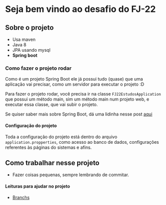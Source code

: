 # Seja bem vindo ao desafio do FJ-22 

## Sobre o projeto 

* Usa maven
* Java 8 
* JPA usando mysql
* **Spring boot**

### Como fazer o projeto rodar

Como é um projeto Spring Boot ele já possui tudo (quase) que uma aplicação vai precisar, como um servidor para executar o projeto :D

Para fazer o projeto rodar, você precisa ir na classe `FJ22EstudosApplication` que possui um método main, sim um método main num projeto web, e executar essa classe, que vai subir o projeto.

Se quiser saber mais sobre Spring Boot, dá uma lidinha nesse post [aqui](https://domineospring.wordpress.com/2015/06/26/comecando-com-a-magia-do-spring-boot/)


#### Configuração do projeto

Toda a configuração do projeto está dentro do arquivo `application.propperties`, como acesso ao banco de dados, configurações referentes às páginas do sistemas e afins.



## Como trabalhar nesse projeto

* Fazer coisas pequenas, sempre lembrando de commitar.


#### Leituras para ajudar no projeto

* [Branchs](https://git-scm.com/book/pt-br/v1/Ramifica%C3%A7%C3%A3o-Branching-no-Git-O-que-%C3%A9-um-Branch)

